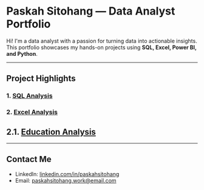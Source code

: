 # Paskah Sitohang — Data Analyst Portfolio

Hi! I'm a data analyst with a passion for turning data into actionable insights.  
This portfolio showcases my hands-on projects using **SQL, Excel, Power BI, and Python**.

---

## Project Highlights

### 1. [SQL Analysis](./sql-analyst/)
### 2. [Excel Analysis](./excel-analyst/)
##  2.1. [Education Analysis](./excel-analyst/education/)

---

## Contact Me

- LinkedIn: [linkedin.com/in/paskahsitohang](https://www.linkedin.com/in/paskahsitohang)
- Email: paskahsitohang.work@email.com
